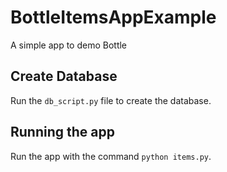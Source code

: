 # BottleItemsAppExample
 A simple app to demo Bottle

 ## Create Database
 Run the `db_script.py` file to create the database.


 ## Running the app
 Run the app with the command `python items.py`.
 
